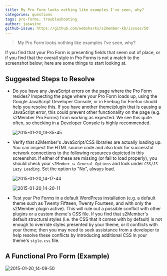 ```yaml
---
title: My Pro Form looks nothing like examples I've seen, why?
categories: questions
tags: pro-forms, troubleshooting
author: jaswsinc
github-issue: https://github.com/websharks/s2member-kb/issues/50
---
```


> My Pro Form looks nothing like examples I've seen, why?

If you find that your Pro Form is presenting fields that seem out of place, or if you find that the overall style in Pro Forms is not a match to the screenshot below; here are some things to start looking at.

## Suggested Steps to Resolve

- Do you have any JavaScript errors on the page where the Pro Form resides? Inspecting the page where your Pro Form loads up, using the Google JavaScript Developer Console, or in Firebug for Firefox should help you resolve this. If you have another theme/plugin that is causing a JavaScript error, this could prevent other functionality on the page (e.g. s2Member Pro Forms) from working as expected. We see this quite often, so checking in a Developer Console is highly recommended.

  ![2015-01-20_13-35-45](https://cloud.githubusercontent.com/assets/1563559/5828279/abe23ed0-a0ae-11e4-9b91-7e33270864c1.png)

- Verify that s2Member's JavaScript/CSS libraries are actually loading up. You can inspect the HTML source code and also look for successful network connections to the following resources depicted in this screenshot. If either of these are missing (or fail to load properly), you should check your `s2Member ⥱ General Options` and look under `CSS/JS Lazy Loading`. Set the option to "No", always load.

  ![2015-01-20_14-17-44](https://cloud.githubusercontent.com/assets/1563559/5828315/32367942-a0af-11e4-9d2c-3ebb03c170e4.png)

  ![2015-01-20_14-20-11](https://cloud.githubusercontent.com/assets/1563559/5828350/7e285f50-a0af-11e4-9dc5-5273b64ce586.png)

- Test your Pro Forms in a default WordPress installation (e.g. a default theme such as Twenty Fiftteen, Twenty Fourteen, and with only the s2Member plugin active). This will rule out a possible conflict with other plugins or a custom theme's CSS file. If you find that s2Member's default structural styles (i.e. the CSS that it comes with by default) is not enough to override styles presented by your theme, or it conflicts with your theme; then you may need to seek assistance from a developer to help resolve these conflicts by introducing additional CSS in your theme's `style.css` file.

## A Functional Pro Form (Example)

![2015-01-20_14-09-50](https://cloud.githubusercontent.com/assets/1563559/5828219/11725ee8-a0ae-11e4-9e0a-ed0c165b36b7.png)
